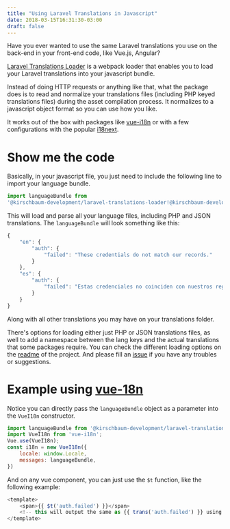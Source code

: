 ```yaml
---
title: "Using Laravel Translations in Javascript"
date: 2018-03-15T16:31:30-03:00
draft: false
---
```


Have you ever wanted to use the same Laravel translations you use on the back-end in your front-end code, like Vue.js, Angular?

[Laravel Translations Loader](https://github.com/kirschbaum-development/laravel-translations-loader) is a webpack loader that enables you to load your Laravel translations into your javascript bundle.

Instead of doing HTTP requests or anything like that, what the package does is to read and normalize your translations files (including PHP keyed translations files) during the asset compilation process. It normalizes to a javascript object format so you can use how you like.

It works out of the box with packages like [vue-i18n](https://kazupon.github.io/vue-i18n/en/) or with a few configurations with the popular [i18next](https://www.i18next.com/).

# Show me the code

Basically, in your javascript file, you just need to include the following line to import your language bundle.

```javascript
import languageBundle from
'@kirschbaum-development/laravel-translations-loader!@kirschbaum-development/laravel-translations-loader';
```

This will load and parse all your language files, including PHP and JSON translations. The `languageBundle` will look something like this:

```javascript
{
    "en": {
        "auth": {
            "failed": "These credentials do not match our records."
        }
    },
    "es": {
        "auth": {
            "failed": "Estas credenciales no coinciden con nuestros registros."
        }
    }
}
```

Along with all other translations you may have on your translations folder.

There's options for loading either just PHP or JSON translations files, as well to add a namespace between the lang keys and the actual translations that some packages require. You can check the different loading options on the [readme](https://github.com/kirschbaum-development/laravel-translations-loader) of the project. And please fill an [issue](https://github.com/kirschbaum-development/laravel-translations-loader/issues) if you have any troubles or suggestions.

# Example using [vue-18n](https://github.com/kazupon/vue-i18n)

Notice you can directly pass the `languageBundle` object as a parameter into the `VueI18n` constructor.

```javascript
import languageBundle from '@kirschbaum-development/laravel-translations-loader!@kirschbaum-development/laravel-translations-loader';
import VueI18n from 'vue-i18n';
Vue.use(VueI18n);
const i18n = new VueI18n({
    locale: window.Locale,
    messages: languageBundle,
})
```

And on any vue component, you can just use the `$t` function, like the following example:

```javascript
<template>
    <span>{{ $t('auth.failed') }}</span>
    <!-- this will output the same as {{ trans('auth.failed') }} using Laravel -->
</template>
```
